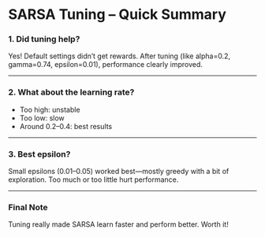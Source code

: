 # SARSA Tuning – Quick Summary

### 1. Did tuning help?

Yes! Default settings didn’t get rewards. After tuning (like alpha=0.2, gamma=0.74, epsilon=0.01), performance clearly improved.

---

### 2. What about the learning rate?

- Too high: unstable
- Too low: slow
- Around 0.2–0.4: best results

---

### 3. Best epsilon?

Small epsilons (0.01–0.05) worked best—mostly greedy with a bit of exploration. Too much or too little hurt performance.

---

### Final Note

Tuning really made SARSA learn faster and perform better. Worth it!